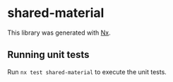 # shared-material

This library was generated with [Nx](https://nx.dev).

## Running unit tests

Run `nx test shared-material` to execute the unit tests.
